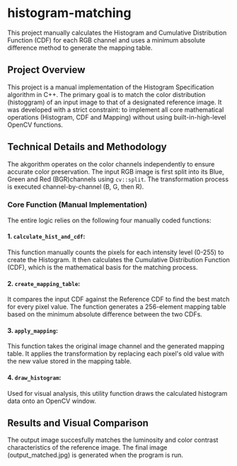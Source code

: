 # histogram-matching
This project manually calculates the Histogram and Cumulative Distribution Function (CDF) for each RGB channel and uses a minimum absolute difference method to generate the mapping table.


## Project Overview
This project is a manual implementation of the Histogram Specification algorithm in C++.
The primary goal is to match the color distribution (histoggram) of an input image to that of a designated reference image.
It was developed with a strict constraint: to implement all core mathematical operations (Histogram, CDF and Mapping) without using built-in-high-level OpenCV functions.

## Technical Details and Methodology
The akgorithm operates on the color channels independently to ensure accurate color preservation. 
The input RGB image is first split into its Blue, Green and Red (BGR)channels using ```cv::split```.
The transformation process is executed channel-by-channel (B, G, then R). 

### Core Function (Manual Implementation)
The entire logic relies on the following four manually coded functions:

#### 1. ```calculate_hist_and_cdf```: 
This function manually counts the pixels for each intensity level (0-255) to create the Histogram.
It then calculates the Cumulative Distribution Function (CDF), which is the mathematical basis for the matching process.
#### 2. ```create_mapping_table```:
It compares the input CDF against the Reference CDF to find the best match for every pixel value.
The function generates a 256-element mapping table based on the minimum absolute difference between the two CDFs. 
#### 3. ```apply_mapping```:
This function takes the original image channel and the generated mapping table.
It applies the transformation by replacing each pixel's old value with the new value stored in the mapping table.
#### 4. ```draw_histogram```:
Used for visual analysis, this utility function draws the calculated histogram data onto an OpenCV window.

## Results and Visual Comparison
The output image succesfully matches the luminosity and color contrast characteristics of the reference image.
The final image (output_matched.jpg) is generated when the program is run. 
